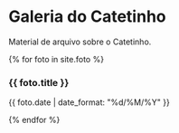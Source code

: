 # Galeria do Catetinho

Material de arquivo sobre o Catetinho.

{% for foto in site.foto %}
  <h3>{{ foto.title }}</h3>
  <p>{{ foto.date | date_format: "%d/%M/%Y" }} </p>
{% endfor %}
